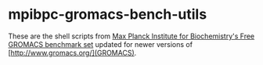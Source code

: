 # mpibpc-gromacs-bench-utils
These are the shell scripts from [Max Planck Institute for Biochemistry's Free GROMACS benchmark set](https://www.mpibpc.mpg.de/grubmueller/bench)
updated for newer versions of [http://www.gromacs.org/](GROMACS).
